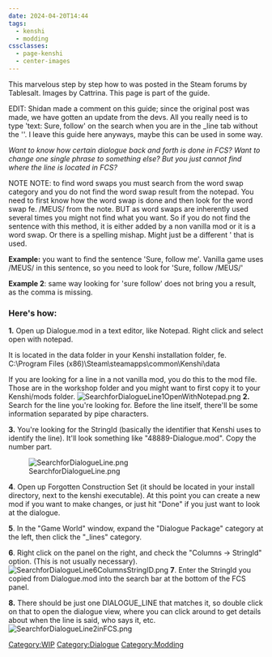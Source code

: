 ```yaml
---
date: 2024-04-20T14:44
tags:
  - kenshi
  - modding
cssclasses:
  - page-kenshi
  - center-images
---
```




This marvelous step by step how to was posted in the Steam forums by
Tablesalt. Images by Cattrina. This page is part of the [](Dialogue_Structure_Overlook.md#Looking%20for%20a%20specific%20line%20to%20study%20or%20replace%3F)
guide.

EDIT: Shidan made a comment on this guide; since the original post was
made, we have gotten an update from the devs. All you really need is to
type 'text: Sure, follow' on the search when you are in the _line tab
without the ''. I leave this guide here anyways, maybe this can be used
in some way.

*Want to know how certain dialogue back and forth is done in FCS? Want
to change one single phrase to something else? But you just cannot find
where the line is located in FCS?*

NOTE NOTE: to find word swaps you must search from the word swap
category and you do not find the word swap result from the notepad. You
need to first know how the word swap is done and then look for the word
swap fe. /MEUS/ from the note. BUT as word swaps are inherently used
several times you might not find what you want. So if you do not find
the sentence with this method, it is either added by a non vanilla mod
or it is a word swap. Or there is a spelling mishap. Might just be a
different ' that is used.

**Example:** you want to find the sentence 'Sure, follow me'. Vanilla
game uses /MEUS/ in this sentence, so you need to look for 'Sure, follow
/MEUS/'

**Example 2**: same way looking for 'sure follow' does not bring you a
result, as the comma is missing.

### Here's how:

**1.** Open up Dialogue.mod in a text editor, like Notepad. Right click
and select open with notepad.

It is located in the data folder in your Kenshi installation folder, fe.
C:\Program Files (x86)\Steam\steamapps\common\Kenshi\data

If you are looking for a line in a not vanilla mod, you do this to the
mod file. Those are in the workshop folder and you might want to first
copy it to your Kenshi/mods folder.
![](SearchforDialogueLine1OpenWithNotepad.png "SearchforDialogueLine1OpenWithNotepad.png")
**2.** Search for the line you're looking for. Before the line itself,
there'll be some information separated by pipe characters.

**3.** You're looking for the StringId (basically the identifier that
Kenshi uses to identify the line). It'll look something like
"48889-Dialogue.mod". Copy the number part.

<figure>
<img src="SearchforDialogueLine.png"
title="SearchforDialogueLine.png" />
<figcaption>SearchforDialogueLine.png</figcaption>
</figure>

**4**. Open up Forgotten Construction Set (it should be located in your
install directory, next to the kenshi executable). At this point you can
create a new mod if you want to make changes, or just hit "Done" if you
just want to look at the dialogue.

**5**. In the "Game World" window, expand the "Dialogue Package"
category at the left, then click the "_lines" category.

**6**. Right click on the panel on the right, and check the "Columns -\>
StringId" option. (This is not usually necessary).
![](SearchforDialogueLine6ColumnsStringID.png "SearchforDialogueLine6ColumnsStringID.png")
**7**. Enter the StringId you copied from Dialogue.mod into the search
bar at the bottom of the FCS panel.

**8.** There should be just one DIALOGUE_LINE that matches it, so double
click on that to open the dialogue view, where you can click around to
get details about when the line is said, who says it, etc.
![](SearchforDialogueLine2inFCS.png "SearchforDialogueLine2inFCS.png")

[Category:WIP](Category:WIP "wikilink")
[Category:Dialogue](Category:Dialogue "wikilink")
[Category:Modding](Category:Modding "wikilink")